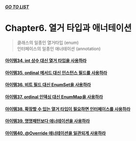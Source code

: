 ##### [GO TO LIST](../README.md)

# Chapter6. 열거 타입과 애너테이션
> 클래스의 일종인 열거타입 (enum)  
> 인터페이스의 일종인 애너테이션 (annotation)

#### [아이템34. int 상수 대신 열거 타입을 사용하라](./item34/README.md)
#### [아이템35. ordinal 메서드 대신 인스턴스 필드를 사용하라](./item35/README.md)
#### [아이템36. 비트 필드 대신 EnumSet을 사용하라](./item36/README.md)
#### [아이템37. ordinal 인덱싱 대신 EnumMap을 사용하라](./item37/README.md)
#### [아이템38. 확장할 수 있는 열거 타입이 필요하면 인터페이스를 사용하라](./item38/README.md)
#### [아이템39. 명명패턴보다 애너테이션을 사용하라](./item39/README.md)
#### [아이템40. @Override 애너테이션을 일관되게 사용하라](./item40/README>md)
